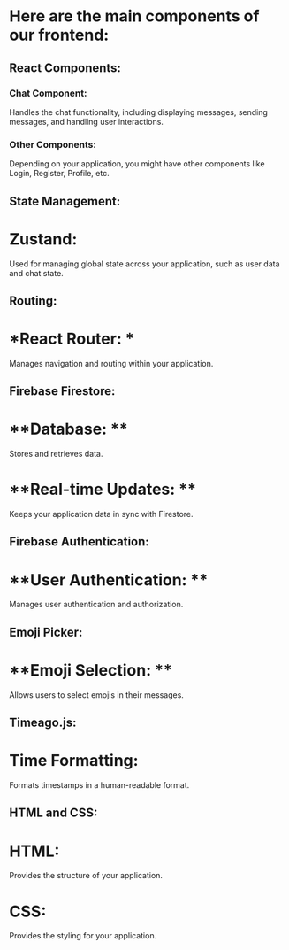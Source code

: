 # **Here are the main components of our frontend:**


## **React Components:**


### Chat Component: 

Handles the chat functionality, including displaying messages, sending messages, and handling user interactions.

### Other Components: 

Depending on your application, you might have other components like Login, Register, Profile, etc.


## State Management:


# **Zustand:**

Used for managing global state across your application, such as user data and chat state.


## **Routing:**


# *React Router: *

Manages navigation and routing within your application.


## **Firebase Firestore:**


# **Database: **

Stores and retrieves data.

# **Real-time Updates: **

Keeps your application data in sync with Firestore.


## **Firebase Authentication:**


# **User Authentication: **

Manages user authentication and authorization.


## **Emoji Picker:**


# **Emoji Selection: **

Allows users to select emojis in their messages.


## **Timeago.js:**


# Time Formatting:

Formats timestamps in a human-readable format.


## **HTML and CSS:**


# HTML: 

Provides the structure of your application.

# CSS: 

Provides the styling for your application.

